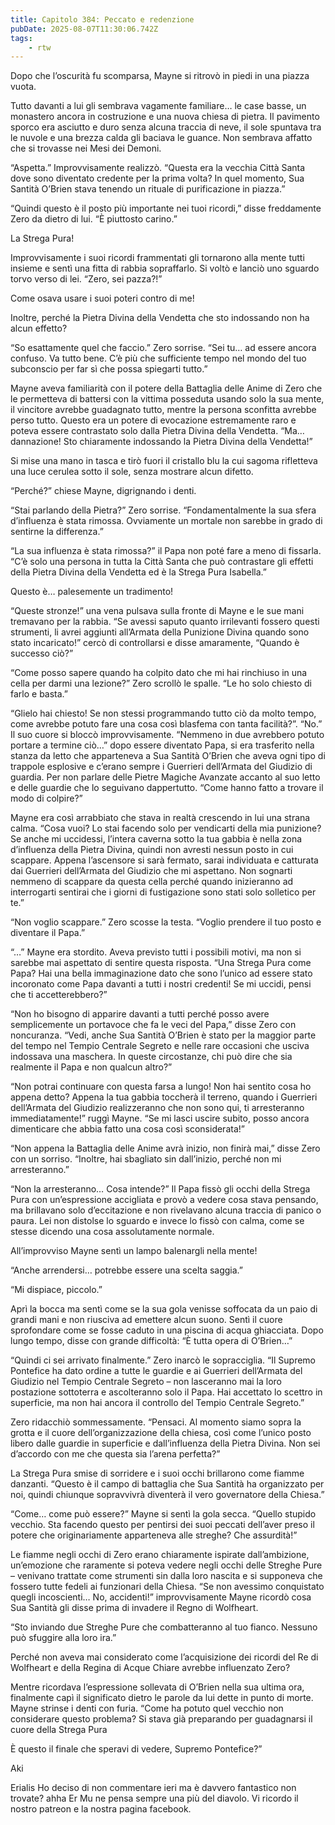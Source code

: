 ```yaml
---
title: Capitolo 384: Peccato e redenzione
pubDate: 2025-08-07T11:30:06.742Z
tags:
    - rtw
---
```











Dopo che l’oscurità fu scomparsa, Mayne si ritrovò in piedi in una piazza vuota.


Tutto davanti a lui gli sembrava vagamente familiare… le case basse, un monastero ancora in costruzione e una nuova chiesa di pietra. Il pavimento sporco era asciutto e duro senza alcuna traccia di neve, il sole spuntava tra le nuvole e una brezza calda gli baciava le guance. Non sembrava affatto che si trovasse nei Mesi dei Demoni.


“Aspetta.” Improvvisamente realizzò. “Questa era la vecchia Città Santa dove sono diventato credente per la prima volta? In quel momento, Sua Santità O’Brien stava tenendo un rituale di purificazione in piazza.”


“Quindi questo è il posto più importante nei tuoi ricordi,” disse freddamente Zero da dietro di lui. “È piuttosto carino.”


La Strega Pura!


Improvvisamente i suoi ricordi frammentati gli tornarono alla mente tutti insieme e sentì una fitta di rabbia sopraffarlo. Si voltò e lanciò uno sguardo torvo verso di lei. “Zero, sei pazza?!”


Come osava usare i suoi poteri contro di me!


Inoltre, perché la Pietra Divina della Vendetta che sto indossando non ha alcun effetto?


“So esattamente quel che faccio.” Zero sorrise. “Sei tu… ad essere ancora confuso. Va tutto bene. C’è più che sufficiente tempo nel mondo del tuo subconscio per far sì che possa spiegarti tutto.”


Mayne aveva familiarità con il potere della Battaglia delle Anime di Zero che le permetteva di battersi con la vittima posseduta usando solo la sua mente, il vincitore avrebbe guadagnato tutto, mentre la persona sconfitta avrebbe perso tutto. Questo era un potere di evocazione estremamente raro e poteva essere contrastato solo dalla Pietra Divina della Vendetta. “Ma… dannazione! Sto chiaramente indossando la Pietra Divina della Vendetta!”


Si mise una mano in tasca e tirò fuori il cristallo blu la cui sagoma rifletteva una luce cerulea sotto il sole, senza mostrare alcun difetto.


“Perché?” chiese Mayne, digrignando i denti.


“Stai parlando della Pietra?” Zero sorrise. “Fondamentalmente la sua sfera d’influenza è stata rimossa. Ovviamente un mortale non sarebbe in grado di sentirne la differenza.”


“La sua influenza è stata rimossa?” il Papa non poté fare a meno di fissarla. “C’è solo una persona in tutta la Città Santa che può contrastare gli effetti della Pietra Divina della Vendetta ed è la Strega Pura Isabella.”


Questo è… palesemente un tradimento!


“Queste stronze!” una vena pulsava sulla fronte di Mayne e le sue mani tremavano per la rabbia. “Se avessi saputo quanto irrilevanti fossero questi strumenti, li avrei aggiunti all’Armata della Punizione Divina quando sono stato incaricato!” cercò di controllarsi e disse amaramente, “Quando è successo ciò?”


“Come posso sapere quando ha colpito dato che mi hai rinchiuso in una cella per darmi una lezione?” Zero scrollò le spalle. “Le ho solo chiesto di farlo e basta.”


“Glielo hai chiesto! Se non stessi programmando tutto ciò da molto tempo, come avrebbe potuto fare una cosa così blasfema con tanta facilità?”. “No.” Il suo cuore si bloccò improvvisamente. “Nemmeno in due avrebbero potuto portare a termine ciò…” dopo essere diventato Papa, si era trasferito nella stanza da letto che apparteneva a Sua Santità O’Brien che aveva ogni tipo di trappole esplosive e c’erano sempre i Guerrieri dell’Armata del Giudizio di guardia. Per non parlare delle Pietre Magiche Avanzate accanto al suo letto e delle guardie che lo seguivano dappertutto. “Come hanno fatto a trovare il modo di colpire?”


Mayne era così arrabbiato che stava in realtà crescendo in lui una strana calma. “Cosa vuoi? Lo stai facendo solo per vendicarti della mia punizione? Se anche mi uccidessi, l’intera caverna sotto la tua gabbia è nella zona d’influenza della Pietra Divina, quindi non avresti nessun posto in cui scappare. Appena l’ascensore si sarà fermato, sarai individuata e catturata dai Guerrieri dell’Armata del Giudizio che mi aspettano. Non sognarti nemmeno di scappare da questa cella perché quando inizieranno ad interrogarti sentirai che i giorni di fustigazione sono stati solo solletico per te.”


“Non voglio scappare.” Zero scosse la testa. “Voglio prendere il tuo posto e diventare il Papa.”


“…” Mayne era stordito. Aveva previsto tutti i possibili motivi, ma non si sarebbe mai aspettato di sentire questa risposta. “Una Strega Pura come Papa? Hai una bella immaginazione dato che sono l’unico ad essere stato incoronato come Papa davanti a tutti i nostri credenti! Se mi uccidi, pensi che ti accetterebbero?”


“Non ho bisogno di apparire davanti a tutti perché posso avere semplicemente un portavoce che fa le veci del Papa,” disse Zero con noncuranza. “Vedi, anche Sua Santità O’Brien è stato per la maggior parte del tempo nel Tempio Centrale Segreto e nelle rare occasioni che usciva indossava una maschera. In queste circostanze, chi può dire che sia realmente il Papa e non qualcun altro?”


“Non potrai continuare con questa farsa a lungo! Non hai sentito cosa ho appena detto? Appena la tua gabbia toccherà il terreno, quando i Guerrieri dell’Armata del Giudizio realizzeranno che non sono qui, ti arresteranno immediatamente!” ruggì Mayne. “Se mi lasci uscire subito, posso ancora dimenticare che abbia fatto una cosa così sconsiderata!”


“Non appena la Battaglia delle Anime avrà inizio, non finirà mai,” disse Zero con un sorriso. “Inoltre, hai sbagliato sin dall’inizio, perché non mi arresteranno.”


“Non la arresteranno… Cosa intende?” Il Papa fissò gli occhi della Strega Pura con un’espressione accigliata e provò a vedere cosa stava pensando, ma brillavano solo d’eccitazione e non rivelavano alcuna traccia di panico o paura. Lei non distolse lo sguardo e invece lo fissò con calma, come se stesse dicendo una cosa assolutamente normale.


All’improvviso Mayne sentì un lampo balenargli nella mente!


“Anche arrendersi… potrebbe essere una scelta saggia.”


“Mi dispiace, piccolo.”


Aprì la bocca ma sentì come se la sua gola venisse soffocata da un paio di grandi mani e non riusciva ad emettere alcun suono. Sentì il cuore sprofondare come se fosse caduto in una piscina di acqua ghiacciata. Dopo lungo tempo, disse con grande difficoltà: “È tutta opera di O’Brien…”


“Quindi ci sei arrivato finalmente.” Zero inarcò le sopracciglia. “Il Supremo Pontefice ha dato ordine a tutte le guardie e ai Guerrieri dell’Armata del Giudizio nel Tempio Centrale Segreto – non lasceranno mai la loro postazione sottoterra e ascolteranno solo il Papa. Hai accettato lo scettro in superficie, ma non hai ancora il controllo del Tempio Centrale Segreto.”


Zero ridacchiò sommessamente. “Pensaci. Al momento siamo sopra la grotta e il cuore dell’organizzazione della chiesa, così come l’unico posto libero dalle guardie in superficie e dall’influenza della Pietra Divina. Non sei d’accordo con me che questa sia l’arena perfetta?”


La Strega Pura smise di sorridere e i suoi occhi brillarono come fiamme danzanti. “Questo è il campo di battaglia che Sua Santità ha organizzato per noi, quindi chiunque sopravvivrà diventerà il vero governatore della Chiesa.”


“Come… come può essere?” Mayne si sentì la gola secca. “Quello stupido vecchio. Sta facendo questo per pentirsi dei suoi peccati dell’aver preso il potere che originariamente apparteneva alle streghe? Che assurdità!”


Le fiamme negli occhi di Zero erano chiaramente ispirate dall’ambizione, un’emozione che raramente si poteva vedere negli occhi delle Streghe Pure – venivano trattate come strumenti sin dalla loro nascita e si supponeva che fossero tutte fedeli ai funzionari della Chiesa. “Se non avessimo conquistato quegli incoscienti… No, accidenti!” improvvisamente Mayne ricordò cosa Sua Santità gli disse prima di invadere il Regno di Wolfheart.


“Sto inviando due Streghe Pure che combatteranno al tuo fianco. Nessuno può sfuggire alla loro ira.”


Perché non aveva mai considerato come l’acquisizione dei ricordi del Re di Wolfheart e della Regina di Acque Chiare avrebbe influenzato Zero?


Mentre ricordava l’espressione sollevata di O’Brien nella sua ultima ora, finalmente capì il significato dietro le parole da lui dette in punto di morte. Mayne strinse i denti con furia. “Come ha potuto quel vecchio non considerare questo problema? Si stava già preparando per guadagnarsi il cuore della Strega Pura


È questo il finale che speravi di vedere, Supremo Pontefice?”


 


Aki






 Erialis Ho deciso di non commentare ieri ma è davvero fantastico non trovate? ahha Er Mu ne pensa sempre una più del diavolo. Vi ricordo il nostro patreon e la nostra pagina facebook.




                                


                                



